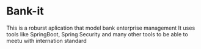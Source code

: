 # Bank-it
This is a roburst aplication that model bank enterprise management
It uses tools like SpringBoot, Spring Security and many other tools to be able to meetu with internation standard
